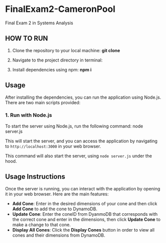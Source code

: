 # FinalExam2-CameronPool
Final Exam 2 in Systems Analysis

## HOW TO RUN
1. Clone the repository to your local machine:
   **git clone**
   
3. Navigate to the project directory in terminal:

4. Install dependencies using npm:
   **npm i**

## Usage

After installing the dependencies, you can run the application using Node.js. There are two main scripts provided:

### 1. Run with Node.js

To start the server using Node.js, run the following command:
node server.js

This will start the server, and you can access the application by navigating to `http://localhost:3000` in your web browser.

This command will also start the server, using `node server.js` under the hood.

## Usage Instructions

Once the server is running, you can interact with the application by opening it in your web browser. Here are the main features:

- **Add Cone**: Enter in the desired dimensions of your cone and then click **Add Cone** to add the cone to DynamoDB.
- **Update Cone**: Enter the coneID from DyanmoDB that corresponds with the correct cone and enter in the dimensions, then click **Update Cone** to make a change to that cone.
- **Display All Cones**: Click the **Display Cones** button in order to view all cones and their dimensions from DynamoDB.
